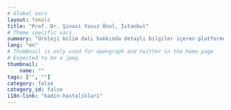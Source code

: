 ```yaml
---
# Global vars
layout: female
title: "Prof. Dr. Şinasi Yavuz Önol, İstanbul"
# Theme specific vars
summary: "Üroloji bilim dalı hakkında detaylı bilgiler içeren platformumuz, Prof. Dr. Ş. Yavuz ÖNOL ve Doç. Dr. F. Fatih ÖNOL 'un geniş deneyimlerinden yararlanılarak hazırlanmıştır. Amacımız, Ürolojik rahatsızlıklar ve tedavi yöntemleri hakkında makale ve görsellerle hastaların bilgilenmesini sağlamaktır."
lang: "en"
# Thumbnail is only used for opengraph and twitter in the home page
# Expected to be a jpeg
thumbnail:
    name: ""
tags: ["", ""]
category: false
category_id: false
i18n-link: "kadin-hastaliklari"
---
```

